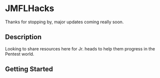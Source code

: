 # JMFLHacks

Thanks for stopping by, major updates coming really soon.

## Description

Looking to share resources here for Jr. heads to help them progress in the Pentest world.

## Getting Started

